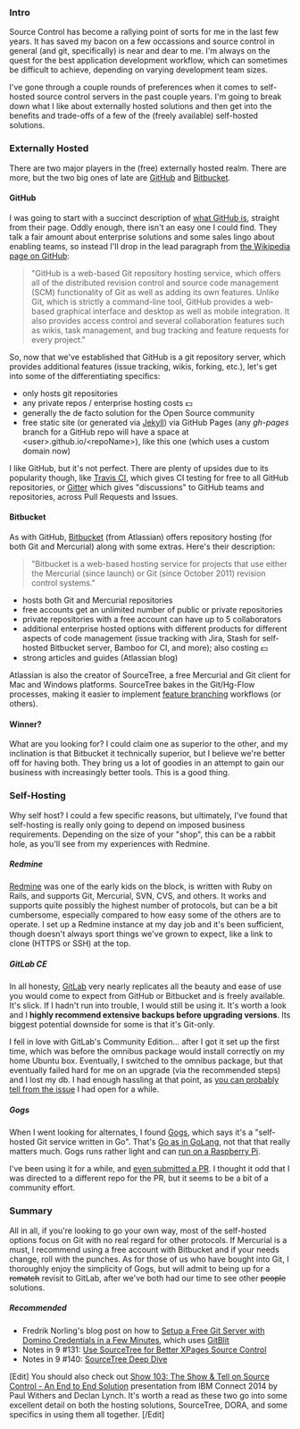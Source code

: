 ### Intro
Source Control has become a rallying point of sorts for me in the last few years. It has saved my bacon on a few occassions and source control in general (and git, specifically) is near and dear to me. I'm always on the quest for the best application development workflow, which can sometimes be difficult to achieve, depending on varying development team sizes.

I've gone through a couple rounds of preferences when it comes to self-hosted source control servers in the past couple years. I'm going to break down what I like about externally hosted solutions and then get into the benefits and trade-offs of a few of the (freely available) self-hosted solutions.

### Externally Hosted
There are two major players in the (free) externally hosted realm. There are more, but the two big ones of late are [GitHub](//github.com) and [Bitbucket](//bitbucket.org).

#### GitHub
I was going to start with a succinct description of [what GitHub is](//github.com/about), straight from their page. Oddly enough, there isn't an easy one I could find. They talk a fair amount about enterprise solutions and some sales lingo about enabling teams, so instead I'll drop in the lead paragraph from [the Wikipedia page on GitHub](//en.wikipedia.org/wiki/GitHub):

> "GitHub is a web-based Git repository hosting service, which offers all of the distributed revision control and source code management (SCM) functionality of Git as well as adding its own features. Unlike Git, which is strictly a command-line tool, GitHub provides a web-based graphical interface and desktop as well as mobile integration. It also provides access control and several collaboration features such as wikis, task management, and bug tracking and feature requests for every project."

So, now that we've established that GitHub is a git repository server, which provides additional features (issue tracking, wikis, forking, etc.), let's get into some of the differentiating specifics:

* only hosts git repositories
* any private repos / enterprise hosting costs :dollar:
* generally the de facto solution for the Open Source community
* free static site (or generated via [Jekyll](//jekyllrb.com/)) via GitHub Pages (any _gh-pages_ branch for a GitHub repo will have a space at &lt;user&gt;.github.io/&lt;repoName&gt;), like this one (which uses a custom domain now)

I like GitHub, but it's not perfect. There are plenty of upsides due to its popularity though, like [Travis CI](//travis-ci.org/getting_started), which gives CI testing for free to all GitHub repositories, or [Gitter](//gitter.im/) which gives "discussions" to GitHub teams and repositories, across Pull Requests and Issues.

#### Bitbucket
As with GitHub, [Bitbucket](//bitbucket.org/) (from Atlassian) offers repository hosting (for both Git and Mercurial) along with some extras. Here's their description:

>"Bitbucket is a web-based hosting service for projects that use either the Mercurial (since launch) or Git (since October 2011) revision control systems."

* hosts both Git and Mercurial repositories
* free accounts get an unlimited number of public or private repositories
* private repositories with a free account can have up to 5 collaborators
* additional enterprise hosted options with different products for different aspects of code management (issue tracking with Jira, Stash for self-hosted Bitbucket server, Bamboo for CI, and more); also costing :dollar:
* strong articles and guides (Atlassian blog)

Atlassian is also the creator of SourceTree, a free Mercurial and Git client for Mac and Windows platforms. SourceTree bakes in the Git/Hg-Flow processes, making it easier to implement [feature branching](//www.atlassian.com/git/tutorials/comparing-workflows/feature-branch-workflow) workflows (or others).

#### Winner?
What are you looking for? I could claim one as superior to the other, and my inclination is that Bitbucket it technically superior, but I believe we're better off for having both. They bring us a lot of goodies in an attempt to gain our business with increasingly better tools. This is a good thing. 

### Self-Hosting
Why self host? I could a few specific reasons, but ultimately, I've found that self-hosting is really only going to depend on imposed business requirements. Depending on the size of your "shop", this can be a rabbit hole, as you'll see from my experiences with Redmine.

##### Redmine
[Redmine](//www.redmine.org/) was one of the early kids on the block, is written with Ruby on Rails, and supports Git, Mercurial, SVN, CVS, and others. It works and supports quite possibly the highest number of protocols, but can be a bit cumbersome, especially compared to how easy some of the others are to operate. I set up a Redmine instance at my day job and it's been sufficient, though doesn't always sport things we've grown to expect, like a link to clone (HTTPS or SSH) at the top.

##### GitLab CE
In all honesty, [GitLab](//about.gitlab.com/) very nearly replicates all the beauty and ease of use you would come to expect from GitHub or Bitbucket and is freely available. It's slick. If I hadn't run into trouble, I would still be using it. It's worth a look and I **highly recommend extensive backups before upgrading versions**. Its biggest potential downside for some is that it's Git-only.

I fell in love with GitLab's Community Edition... after I got it set up the first time, which was before the omnibus package would install correctly on my home Ubuntu box. Eventually, I switched to the omnibus package, but that eventually failed hard for me on an upgrade (via the recommended steps) and I lost my db. I had enough hassling at that point, as [you can probably tell from the issue](//gitlab.com/gitlab-org/omnibus-gitlab/issues/541) I had open for a while.

##### Gogs
When I went looking for alternates, I found [Gogs](//gogs.io/), which says it's a "self-hosted Git service written in Go". That's [Go as in GoLang](//golang.org/), not that that really matters much. Gogs runs rather light and can [run on a Raspberry Pi](//blog.meinside.pe.kr/Gogs-on-Raspberry-Pi/).

I've been using it for a while, and [even submitted a PR](//github.com/gogits/gogs/pull/1287). I thought it odd that I was directed to a different repo for the PR, but it seems to be a bit of a community effort.

### Summary
All in all, if you're looking to go your own way, most of the self-hosted options focus on Git with no real regard for other protocols. If Mercurial is a must, I recommend using a free account with Bitbucket and if your needs change, roll with the punches. As for those of us who have bought into Git, I thoroughly enjoy the simplicity of Gogs, but will admit to being up for a <s>rematch</s> revisit to GitLab, after we've both had our time to see other <s>people</s> solutions.

##### Recommended
* Fredrik Norling's blog post on how to [Setup a Free Git Server with Domino Credentials in a Few Minutes](//www.xpagedeveloper.com/2014/setup-a-free-git-server-with-domino-credentials-in-a-few-minutes), which uses [GitBlit](//gitblit.com/)
* Notes in 9 #131: [Use SourceTree for Better XPages Source Control](//www.notesin9.com/2013/11/12/notesin9-131-use-sourcetree-for-better-xpages-source-control/)
* Notes in 9 #140: [SourceTree Deep Dive](//www.notesin9.com/2014/03/24/sourcetreedeepdive/)

[Edit]
You should also check out [Show 103: The Show & Tell on Source Control - An End to End Solution](//www.intec.co.uk/show-103-source-control-an-end-to-end-solution/) presentation from IBM Connect 2014 by Paul Withers and Declan Lynch. It's worth a read as these two go into some excellent detail on both the hosting solutions, SourceTree, DORA, and some specifics in using them all together.
[/Edit]
